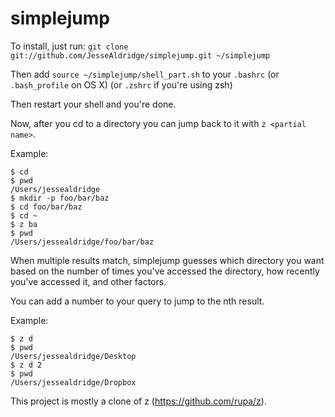 simplejump
==========

To install, just run: 
    `git clone git://github.com/JesseAldridge/simplejump.git ~/simplejump`

Then add `source ~/simplejump/shell_part.sh` to your `.bashrc` (or `.bash_profile` on OS X) (or `.zshrc` if you're using zsh)

Then restart your shell and you're done.

Now, after you cd to a directory you can jump back to it with `z <partial name>`.

Example:

    $ cd
    $ pwd
    /Users/jessealdridge
    $ mkdir -p foo/bar/baz
    $ cd foo/bar/baz
    $ cd ~
    $ z ba
    $ pwd
    /Users/jessealdridge/foo/bar/baz

When multiple results match, simplejump guesses which directory you want based
on the number of times you've accessed the directory, how recently you've
accessed it, and other factors.

You can add a number to your query to jump to the nth result.

Example:

    $ z d
    $ pwd
    /Users/jessealdridge/Desktop
    $ z d 2
    $ pwd
    /Users/jessealdridge/Dropbox


This project is mostly a clone of z (https://github.com/rupa/z).
